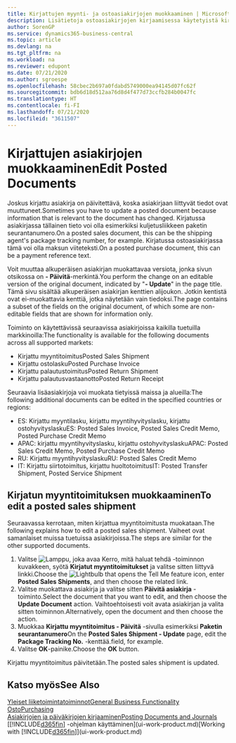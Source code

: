 ```yaml
---
title: Kirjattujen myynti- ja ostoasiakirjojen muokkaaminen | Microsoft Docs
description: Lisätietoja ostoasiakirjojen kirjaamisessa käytetyistä kirjaustoiminnoista ja kirjattujen asiakirjojen päivittämisestä.
author: SorenGP
ms.service: dynamics365-business-central
ms.topic: article
ms.devlang: na
ms.tgt_pltfrm: na
ms.workload: na
ms.reviewer: edupont
ms.date: 07/21/2020
ms.author: sgroespe
ms.openlocfilehash: 58cbec2b697a0fdabd5749000ea94145d07fc62f
ms.sourcegitcommit: bdb6d18d512aa76d8d4f477d73ccfb284b0047fc
ms.translationtype: HT
ms.contentlocale: fi-FI
ms.lasthandoff: 07/21/2020
ms.locfileid: "3611507"
---
```

# <a name="edit-posted-documents"></a><span data-ttu-id="c0df2-103">Kirjattujen asiakirjojen muokkaaminen</span><span class="sxs-lookup"><span data-stu-id="c0df2-103">Edit Posted Documents</span></span>

<span data-ttu-id="c0df2-104">Joskus kirjattu asiakirja on päivitettävä, koska asiakirjaan liittyvät tiedot ovat muuttuneet.</span><span class="sxs-lookup"><span data-stu-id="c0df2-104">Sometimes you have to update a posted document because information that is relevant to the document has changed.</span></span> <span data-ttu-id="c0df2-105">Kirjatussa asiakirjassa tällainen tieto voi olla esimerkiksi kuljetusliikkeen paketin seurantanumero.</span><span class="sxs-lookup"><span data-stu-id="c0df2-105">On a posted sales document, this can be the shipping agent's package tracking number, for example.</span></span> <span data-ttu-id="c0df2-106">Kirjatussa ostoasiakirjassa tämä voi olla maksun viiteteksti.</span><span class="sxs-lookup"><span data-stu-id="c0df2-106">On a posted purchase document, this can be a payment reference text.</span></span>

<span data-ttu-id="c0df2-107">Voit muuttaa alkuperäisen asiakirjan muokattavaa versiota, jonka sivun otsikossa on **- Päivitä**-merkintä.</span><span class="sxs-lookup"><span data-stu-id="c0df2-107">You perform the change on an editable version of the original document, indicated by "**- Update**" in the page title.</span></span> <span data-ttu-id="c0df2-108">Tämä sivu sisältää alkuperäisen asiakirjan kenttien alijoukon. Jotkin kentistä ovat ei-muokattavia kenttiä, jotka näytetään vain tiedoksi.</span><span class="sxs-lookup"><span data-stu-id="c0df2-108">The page contains a subset of the fields on the original document, of which some are non-editable fields that are shown for information only.</span></span>

<span data-ttu-id="c0df2-109">Toiminto on käytettävissä seuraavissa asiakirjoissa kaikilla tuetuilla markkinoilla:</span><span class="sxs-lookup"><span data-stu-id="c0df2-109">The functionality is available for the following documents across all supported markets:</span></span>

- <span data-ttu-id="c0df2-110">Kirjattu myyntitoimitus</span><span class="sxs-lookup"><span data-stu-id="c0df2-110">Posted Sales Shipment</span></span>
- <span data-ttu-id="c0df2-111">Kirjattu ostolasku</span><span class="sxs-lookup"><span data-stu-id="c0df2-111">Posted Purchase Invoice</span></span>
- <span data-ttu-id="c0df2-112">Kirjattu palautustoimitus</span><span class="sxs-lookup"><span data-stu-id="c0df2-112">Posted Return Shipment</span></span>
- <span data-ttu-id="c0df2-113">Kirjattu palautusvastaanotto</span><span class="sxs-lookup"><span data-stu-id="c0df2-113">Posted Return Receipt</span></span>

<span data-ttu-id="c0df2-114">Seuraavia lisäasiakirjoja voi muokata tietyissä maissa ja alueilla:</span><span class="sxs-lookup"><span data-stu-id="c0df2-114">The following additional documents can be edited in the specified countries or regions:</span></span>

- <span data-ttu-id="c0df2-115">ES: Kirjattu myyntilasku, kirjattu myyntihyvityslasku, kirjattu ostohyvityslasku</span><span class="sxs-lookup"><span data-stu-id="c0df2-115">ES: Posted Sales Invoice, Posted Sales Credit Memo, Posted Purchase Credit Memo</span></span>
- <span data-ttu-id="c0df2-116">APAC: kirjattu myyntihyvityslasku, kirjattu ostohyvityslasku</span><span class="sxs-lookup"><span data-stu-id="c0df2-116">APAC: Posted Sales Credit Memo, Posted Purchase Credit Memo</span></span>
- <span data-ttu-id="c0df2-117">RU: Kirjattu myyntihyvityslasku</span><span class="sxs-lookup"><span data-stu-id="c0df2-117">RU: Posted Sales Credit Memo</span></span>
- <span data-ttu-id="c0df2-118">IT: Kirjattu siirtotoimitus, kirjattu huoltotoimitus</span><span class="sxs-lookup"><span data-stu-id="c0df2-118">IT: Posted Transfer Shipment, Posted Service Shipment</span></span>

## <a name="to-edit-a-posted-sales-shipment"></a><span data-ttu-id="c0df2-119">Kirjatun myyntitoimituksen muokkaaminen</span><span class="sxs-lookup"><span data-stu-id="c0df2-119">To edit a posted sales shipment</span></span>

<span data-ttu-id="c0df2-120">Seuraavassa kerrotaan, miten kirjattua myyntitoimitusta muokataan.</span><span class="sxs-lookup"><span data-stu-id="c0df2-120">The following explains how to edit a posted sales shipment.</span></span> <span data-ttu-id="c0df2-121">Vaiheet ovat samanlaiset muissa tuetuissa asiakirjoissa.</span><span class="sxs-lookup"><span data-stu-id="c0df2-121">The steps are similar for the other supported documents.</span></span>

1. <span data-ttu-id="c0df2-122">Valitse ![Lamppu, joka avaa Kerro, mitä haluat tehdä -toiminnon](media/ui-search/search_small.png "Kerro, mitä haluat tehdä") kuvakkeen, syötä **Kirjatut myyntitoimitukset** ja valitse sitten liittyvä linkki.</span><span class="sxs-lookup"><span data-stu-id="c0df2-122">Choose the ![Lightbulb that opens the Tell Me feature](media/ui-search/search_small.png "Tell me what you want to do") icon, enter **Posted Sales Shipments**, and then choose the related link.</span></span>
2. <span data-ttu-id="c0df2-123">Valitse muokattava asiakirja ja valitse sitten **Päivitä asiakirja** -toiminto.</span><span class="sxs-lookup"><span data-stu-id="c0df2-123">Select the document that you want to edit, and then choose the **Update Document** action.</span></span> <span data-ttu-id="c0df2-124">Vaihtoehtoisesti voit avata asiakirjan ja valita sitten toiminnon.</span><span class="sxs-lookup"><span data-stu-id="c0df2-124">Alternatively, open the document and then choose the action.</span></span>
3. <span data-ttu-id="c0df2-125">Muokkaa **Kirjattu myyntitoimitus - Päivitä** -sivulla esimerkiksi **Paketin seurantanumero**</span><span class="sxs-lookup"><span data-stu-id="c0df2-125">On the **Posted Sales Shipment - Update** page, edit the **Package Tracking No.**</span></span> <span data-ttu-id="c0df2-126">-kenttää.</span><span class="sxs-lookup"><span data-stu-id="c0df2-126">field, for example.</span></span>
4. <span data-ttu-id="c0df2-127">Valitse **OK**-painike.</span><span class="sxs-lookup"><span data-stu-id="c0df2-127">Choose the **OK** button.</span></span>

<span data-ttu-id="c0df2-128">Kirjattu myyntitoimitus päivitetään.</span><span class="sxs-lookup"><span data-stu-id="c0df2-128">The posted sales shipment is updated.</span></span>

## <a name="see-also"></a><span data-ttu-id="c0df2-129">Katso myös</span><span class="sxs-lookup"><span data-stu-id="c0df2-129">See Also</span></span>

[<span data-ttu-id="c0df2-130">Yleiset liiketoimintatoiminnot</span><span class="sxs-lookup"><span data-stu-id="c0df2-130">General Business Functionality</span></span>](ui-across-business-areas.md)  
[<span data-ttu-id="c0df2-131">Osto</span><span class="sxs-lookup"><span data-stu-id="c0df2-131">Purchasing</span></span>](purchasing-manage-purchasing.md)  
[<span data-ttu-id="c0df2-132">Asiakirjojen ja päiväkirjojen kirjaaminen</span><span class="sxs-lookup"><span data-stu-id="c0df2-132">Posting Documents and Journals</span></span>](ui-post-documents-journals.md)  
<span data-ttu-id="c0df2-133">[[!INCLUDE[d365fin](includes/d365fin_md.md)] -ohjelman käyttäminen](ui-work-product.md)</span><span class="sxs-lookup"><span data-stu-id="c0df2-133">[Working with [!INCLUDE[d365fin](includes/d365fin_md.md)]](ui-work-product.md)</span></span>  
